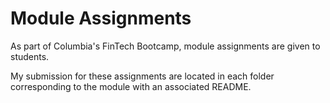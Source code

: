 # Module Assignments

As part of Columbia's FinTech Bootcamp, module assignments are given to students.

My submission for these assignments are located in each folder corresponding to the module with an associated README. 



